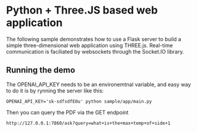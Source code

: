 # Python + Three.JS based web application

The following sample demonstrates how to use a Flask server to build a simple three-dimensional web application using THREE.js. Real-time communication is faciliated by websockets through the Socket.IO library.


## Running the demo
The OPENAI_API_KEY needs to be an environemtnal variable, and easy way to do it is by rynning the server like this:

```OPENAI_API_KEY='sk-sdfsdfE0u' python sample/app/main.py```

Then you can query the PDF via the GET endpoint

```http://127.0.0.1:7860/ask?query=what+is+the+max+temp+of+side+1```
